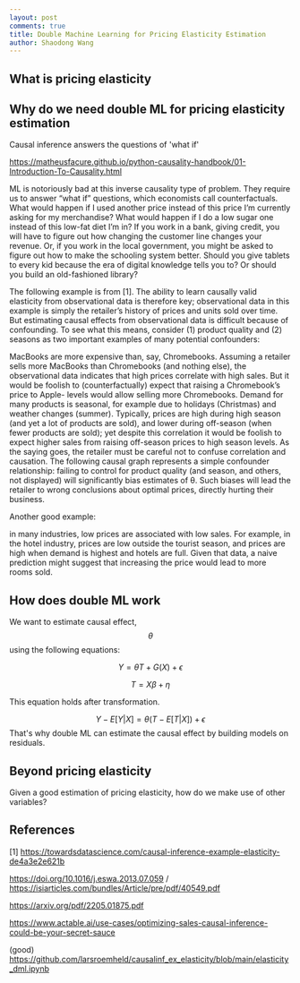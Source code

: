 ```yaml
---
layout: post
comments: true
title: Double Machine Learning for Pricing Elasticity Estimation
author: Shaodong Wang
---
```


## What is pricing elasticity

## Why do we need double ML for pricing elasticity estimation

Causal inference answers the questions of 'what if'

https://matheusfacure.github.io/python-causality-handbook/01-Introduction-To-Causality.html

ML is notoriously bad at this inverse causality type of problem. They require us to answer “what if” questions, which economists call counterfactuals. What would happen if I used another price instead of this price I’m currently asking for my merchandise? What would happen if I do a low sugar one instead of this low-fat diet I’m in? If you work in a bank, giving credit, you will have to figure out how changing the customer line changes your revenue. Or, if you work in the local government, you might be asked to figure out how to make the schooling system better. Should you give tablets to every kid because the era of digital knowledge tells you to? Or should you build an old-fashioned library?

The following example is from [1]. 
The ability to learn causally valid elasticity from observational data is therefore key; observational data in this example is simply the retailer’s history of prices and units sold over time. But estimating causal effects from observational data is difficult because of confounding. To see what this means, consider (1) product quality and (2) seasons as two important examples of many potential confounders:

MacBooks are more expensive than, say, Chromebooks. Assuming a retailer sells more MacBooks than Chromebooks (and nothing else), the observational data indicates that high prices correlate with high sales. But it would be foolish to (counterfactually) expect that raising a Chromebook’s price to Apple- levels would allow selling more Chromebooks.
Demand for many products is seasonal, for example due to holidays (Christmas) and weather changes (summer). Typically, prices are high during high season (and yet a lot of products are sold), and lower during off-season (when fewer products are sold); yet despite this correlation it would be foolish to expect higher sales from raising off-season prices to high season levels.
As the saying goes, the retailer must be careful not to confuse correlation and causation. The following causal graph represents a simple confounder relationship: failing to control for product quality (and season, and others, not displayed) will significantly bias estimates of θ. Such biases will lead the retailer to wrong conclusions about optimal prices, directly hurting their business.

Another good example:

in many industries, low prices are associated with low sales. For example, in the hotel industry, prices are low outside the tourist season, and prices are high when demand is highest and hotels are full. Given that data, a naive prediction might suggest that increasing the price would lead to more rooms sold.

## How does double ML work
We want to estimate causal effect, $$\theta$$ using the following equations:

$$Y = \theta T + G(X) + \epsilon$$

$$T = X\beta + \eta$$

This equation holds after transformation.

$$Y-E[Y|X] = \theta (T - E[T|X]) + \epsilon$$
That's why double ML can estimate the causal effect by building models on residuals.



## Beyond pricing elasticity
Given a good estimation of pricing elasticity, how do we make use of other variables?







## References
[1] https://towardsdatascience.com/causal-inference-example-elasticity-de4a3e2e621b

https://doi.org/10.1016/j.eswa.2013.07.059 / 
https://isiarticles.com/bundles/Article/pre/pdf/40549.pdf

https://arxiv.org/pdf/2205.01875.pdf

https://www.actable.ai/use-cases/optimizing-sales-causal-inference-could-be-your-secret-sauce

(good) https://github.com/larsroemheld/causalinf_ex_elasticity/blob/main/elasticity_dml.ipynb 
